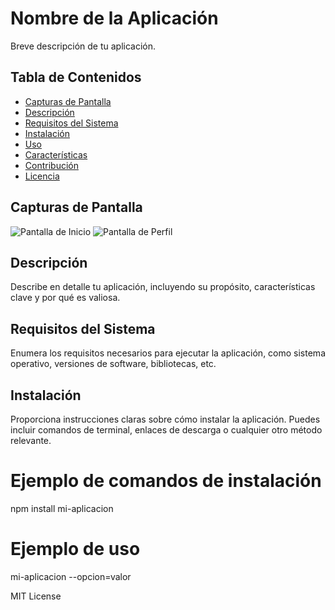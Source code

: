# Nombre de la Aplicación

Breve descripción de tu aplicación.

## Tabla de Contenidos
- [Capturas de Pantalla](#capturas-de-pantalla)
- [Descripción](#descripción)
- [Requisitos del Sistema](#requisitos-del-sistema)
- [Instalación](#instalación)
- [Uso](#uso)
- [Características](#características)
- [Contribución](#contribución)
- [Licencia](#licencia)

## Capturas de Pantalla
![Pantalla de Inicio](/screenshots/inicio.png)
![Pantalla de Perfil](/screenshots/perfil.png)

## Descripción

Describe en detalle tu aplicación, incluyendo su propósito, características clave y por qué es valiosa.

## Requisitos del Sistema

Enumera los requisitos necesarios para ejecutar la aplicación, como sistema operativo, versiones de software, bibliotecas, etc.

## Instalación

Proporciona instrucciones claras sobre cómo instalar la aplicación. Puedes incluir comandos de terminal, enlaces de descarga o cualquier otro método relevante.

# Ejemplo de comandos de instalación
npm install mi-aplicacion

# Ejemplo de uso
mi-aplicacion --opcion=valor

MIT License
